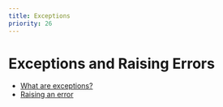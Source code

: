 ```yaml
---
title: Exceptions
priority: 26
---
```


# Exceptions and Raising Errors

- [What are exceptions?](https://book.pythontips.com/en/latest/exceptions.html)
- [Raising an error](https://www.w3schools.com/python/gloss_python_raise.asp)

